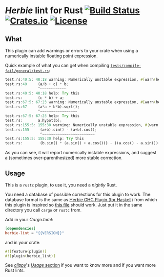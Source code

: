# *Herbie* lint for Rust [![Build Status][travis-svg]][travis] [![Crates.io][crate-svg]][crate] [![License][license-svg]][license]

## What

This plugin can add warnings or errors to your crate when using a numerically
instable floating point expression.

Quick example of what you can get when compiling
[`tests/compile-fail/general/test.rs`][example]:
```rust
test.rs:40:5: 40:18 warning: Numerically unstable expression, #[warn(herbie)] on by default
test.rs:40     (a/b + c) * b;
               ^~~~~~~~~~~~~
test.rs:40:5: 40:18 help: Try this
test.rs:       (c * b) + a;
test.rs:67:5: 67:23 warning: Numerically unstable expression, #[warn(herbie)] on by default
test.rs:67     (a*a + b*b).sqrt();
               ^~~~~~~~~~~~~~~~~~
test.rs:67:5: 67:23 help: Try this
test.rs:       a.hypot(b);
test.rs:155:5: 155:30 warning: Numerically unstable expression, #[warn(herbie)] on by default
test.rs:155     (a+b).sin() - (a+b).cos();
                ^~~~~~~~~~~~~~~~~~~~~~~~~
test.rs:155:5: 155:30 help: Try this
test.rs:        (b.sin() * (a.sin() + a.cos())) - ((a.cos() - a.sin()) * b.cos());
```

As you can see, it will report numerically instable expressions, and suggest a
(sometimes over-parenthesized) more stable correction.

## Usage
This is a `rustc` plugin, to use it, you need a *nightly* Rust.

You need a database of possible corrections for this plugin to work. The
database format is the same as [Herbie GHC Plugin (for Haskell)][ghc-herbie]
from which this plugin is inspired so [this file][ghc-herbie-db] should work.
Just put it in the same directory you call `cargo` or `rustc` from.

Add in your *Cargo.toml*:

```toml
[dependencies]
herbie-lint = "{{VERSION}}"
```

and in your crate:

```rust
#![feature(plugin)]
#![plugin(herbie_lint)]
```

See [*clippy*][clippy]'s [*Usage* section][clippy-usage] if you want to know
more and if you want more Rust lints.

[clippy-usage]: https://github.com/Manishearth/rust-clippy#usage
[clippy]: https://github.com/Manishearth/rust-clippy
[crate-svg]: https://img.shields.io/crates/v/herbie-lint.svg
[crate]: https://crates.io/crates/herbie-lint/
[example]: https://github.com/mcarton/rust-herbie-lint/blob/master/tests/compile-fail/general/test.rs
[ghc-herbie-db]: https://github.com/mikeizbicki/HerbiePlugin/blob/master/data/Herbie.db?raw=true
[ghc-herbie]: https://github.com/mikeizbicki/HerbiePlugin
[license-svg]: https://img.shields.io/crates/l/herbie-lint.svg
[license]: https://github.com/mcarton/rust-herbie-lint/blob/master/LICENSE
[travis-svg]: https://travis-ci.org/mcarton/rust-herbie-lint.svg
[travis]: https://travis-ci.org/mcarton/rust-herbie-lint/
